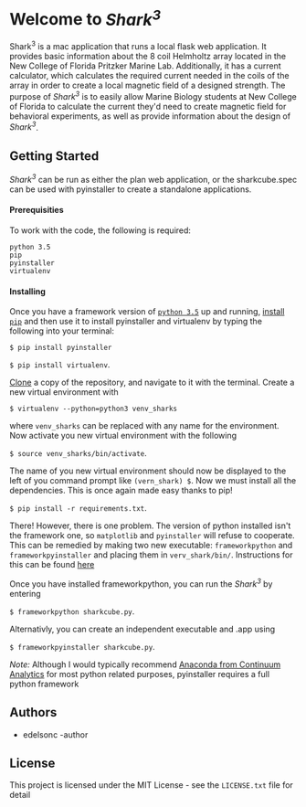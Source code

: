 <h1>Welcome to <i>Shark<sup>3</sup></i></h1>
<p>Shark<sup>3</sup> is a mac application that runs a local flask web application. It provides basic information about the 8 coil Helmholtz array located in the New College of Florida Pritzker Marine Lab. Additionally, it has a current calculator, which calculates the required current needed in the coils of the array in order to create a local magnetic field of a designed strength. The purpose of <i>Shark<sup>3</sup></i> is to easily allow Marine Biology students at New College of Florida to calculate the current they'd need to create magnetic field for behavioral experiments, as well as provide information about the design of <i>Shark<sup>3</sup></i>.</p>

<h2>Getting Started</h2>
<p><i>Shark<sup>3</sup></i> can be run as either the plan web application, or the sharkcube.spec can be used with pyinstaller to create a standalone applications.</p>

<h4>Prerequisities</h4>
<p>To work with the code, the following is required: 
<pre><code>python 3.5
pip
pyinstaller
virtualenv</code></pre> </p>

<h4>Installing</h4>
<p>Once you have a framework version of <a href=https://www.python.org/downloads/><code>python 3.5</code></a> up and running, <a href=https://pip.pypa.io/en/stable/installing/>install <code>pip</code></a> and then use it to install pyinstaller and virtualenv by typing the following into your terminal:</p> 

<p><code>$ pip install pyinstaller</code></p>
<p><code>$ pip install virtualenv</code>.</p>

<p><a href=https://help.github.com/articles/cloning-a-repository/>Clone</a> a copy of the repository, and navigate to it with the terminal. Create a new virtual environment with</p>

<p><code>$ virtualenv --python=python3 venv_sharks</code></p>

<p>where <code>venv_sharks</code> can be replaced with any name for the environment. Now activate you new virtual environment with the following</p>

<p><code>$ source venv_sharks/bin/activate</code>.</p>

<p>The name of you new virtual environment should now be displayed to the left of you command prompt like <code>(vern_shark) $</code>. Now we must install all the dependencies. This is once again made easy thanks to pip!</p>

<p><code>$ pip install -r requirements.txt</code>.</p>

<p>There! However, there is one problem. The version of python installed isn't the framework one, so <code>matplotlib</code> and <code>pyinstaller</code> will refuse to cooperate. This can be remedied by making two new executable: <code>frameworkpython</code> and <code>frameworkpyinstaller</code> and placing them in <code>verv_shark/bin/</code>. Instructions for this can be found <a href=http://matplotlib.org/faq/virtualenv_faq.html>here</a></p>

<p>Once you have installed frameworkpython, you can run the <i>Shark<sup>3</sup></i> by entering</p>

<p><code>$ frameworkpython sharkcube.py</code>.</p>

<p>Alternativly, you can create an independent executable and .app using</p>

<p><code>$ frameworkpyinstaller sharkcube.py</code>.</p>

<p><i>Note:</i> Although I would typically recommend <a href=https://www.continuum.io/why-anaconda>Anaconda from Continuum Analytics</a> for most python related purposes, pyinstaller requires a full python framework</p>
<h2>Authors</h2>
<p>
    <ul>
        <li>edelsonc -author</li>
    </ul>
</p>
<h2>License</h2>
<p>This project is licensed under the MIT License - see the <code>LICENSE.txt</code> file for detail</p>